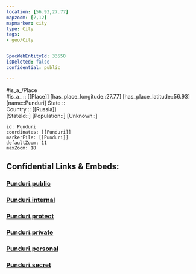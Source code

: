 ```yaml
---
location: [56.93,27.77] 
mapzoom: [7,12] 
mapmarker: city 
type: City
tags:
- geo/City


SpocWebEntityId: 33550
isDeleted: false
confidential: public

---
```

#is_a_/Place  
#is_a_ :: [[Place]] 
[has_place_longitude::27.77] 
[has_place_latitude::56.93] 
[name::Punduri] 
State ::  
Country :: [[Russia]]  
[StateId::] 
[Population::] 
[Unknown::] 


```leaflet
id: Punduri
coordinates: [[Punduri]] 
markerFile: [[Punduri]] 
defaultZoom: 11 
maxZoom: 18
```


## Confidential Links & Embeds: 

### [Punduri.public](/_public/\Earth\Continent\Europe\Europe~East\Russia\Russia~NorthWest\Pskov_Oblast\CityPunduri.public.md) 

### [Punduri.internal](/_internal/\Earth\Continent\Europe\Europe~East\Russia\Russia~NorthWest\Pskov_Oblast\CityPunduri.internal.md) 

### [Punduri.protect](/_protect/\Earth\Continent\Europe\Europe~East\Russia\Russia~NorthWest\Pskov_Oblast\CityPunduri.protect.md) 

### [Punduri.private](/_private/\Earth\Continent\Europe\Europe~East\Russia\Russia~NorthWest\Pskov_Oblast\CityPunduri.private.md) 

### [Punduri.personal](/_personal/\Earth\Continent\Europe\Europe~East\Russia\Russia~NorthWest\Pskov_Oblast\CityPunduri.personal.md) 

### [Punduri.secret](/_secret/\Earth\Continent\Europe\Europe~East\Russia\Russia~NorthWest\Pskov_Oblast\CityPunduri.secret.md)

